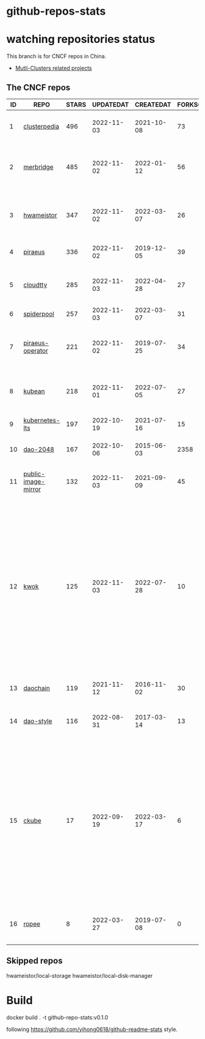 # github-repos-stats

# watching repositories status

This branch is for CNCF repos in China.
- [Mutli-Clusters related projects](https://github.com/pacoxu/github-repos-stats/tree/multi-clusters)


<!--START_SECTION:github_repos-->
## The CNCF repos
| ID |                                   REPO                                   | STARS | UPDATEDAT  | CREATEDAT  | FORKSCOUNT |                                                                                                                                    DESCRIPTIONS                                                                                                                                     |
|----|--------------------------------------------------------------------------|-------|------------|------------|------------|-------------------------------------------------------------------------------------------------------------------------------------------------------------------------------------------------------------------------------------------------------------------------------------|
|  1 | [clusterpedia](https://github.com/clusterpedia-io/clusterpedia)          |   496 | 2022-11-03 | 2021-10-08 |         73 | The Encyclopedia of Kubernetes clusters                                                                                                                                                                                                                                             |
|  2 | [merbridge](https://github.com/merbridge/merbridge)                      |   485 | 2022-11-02 | 2022-01-12 |         56 | Use eBPF to speed up your Service Mesh like crossing an Einstein-Rosen Bridge.                                                                                                                                                                                                      |
|  3 | [hwameistor](https://github.com/hwameistor/hwameistor)                   |   347 | 2022-11-02 | 2022-03-07 |         26 | Hwameistor is an HA local storage system for cloud-native stateful workloads.                                                                                                                                                                                                       |
|  4 | [piraeus](https://github.com/piraeusdatastore/piraeus)                   |   336 | 2022-11-02 | 2019-12-05 |         39 | High Available Datastore for Kubernetes                                                                                                                                                                                                                                             |
|  5 | [cloudtty](https://github.com/cloudtty/cloudtty)                         |   285 | 2022-11-03 | 2022-04-28 |         27 | A Friendly Kubernetes CloudShell (Web Terminal) !                                                                                                                                                                                                                                   |
|  6 | [spiderpool](https://github.com/spidernet-io/spiderpool)                 |   257 | 2022-11-03 | 2022-03-07 |         31 | kubernetes ipam                                                                                                                                                                                                                                                                     |
|  7 | [piraeus-operator](https://github.com/piraeusdatastore/piraeus-operator) |   221 | 2022-11-02 | 2019-07-25 |         34 | The Piraeus Operator manages LINSTOR clusters in Kubernetes.                                                                                                                                                                                                                        |
|  8 | [kubean](https://github.com/kubean-io/kubean)                            |   218 | 2022-11-01 | 2022-07-05 |         27 | Kubernetes lifecycle management operator based on kubespray.                                                                                                                                                                                                                        |
|  9 | [kubernetes-lts](https://github.com/klts-io/kubernetes-lts)              |   197 | 2022-10-19 | 2021-07-16 |         15 | Kubernetes LTS(long term support)                                                                                                                                                                                                                                                   |
| 10 | [dao-2048](https://github.com/DaoCloud/dao-2048)                         |   167 | 2022-10-06 | 2015-06-03 |       2358 | 2048 is a number puzzle game.                                                                                                                                                                                                                                                       |
| 11 | [public-image-mirror](https://github.com/DaoCloud/public-image-mirror)   |   132 | 2022-11-03 | 2021-09-09 |         45 | 很多镜像都在国外。比如 gcr 。国内下载很慢，需要加速。                                                                                                                                                                                                                               |
| 12 | [kwok](https://github.com/kubernetes-sigs/kwok)                          |   125 | 2022-11-03 | 2022-07-28 |         10 | The repository is a toolkit that enables setting up a cluster of thousands of Nodes in seconds. Under the scene, all Nodes are simulated to behave like real ones, so the overall approach employes a pretty low resource footprint that you can easily play around on your laptop. |
| 13 | [daochain](https://github.com/DaoCloud/daochain)                         |   119 | 2021-11-12 | 2016-11-02 |         30 | Docker image verification system based on Ethereum                                                                                                                                                                                                                                  |
| 14 | [dao-style](https://github.com/DaoCloud/dao-style)                       |   116 | 2022-08-31 | 2017-03-14 |         13 | 🎉 A high quality component library built on Vue.js 2.0                                                                                                                                                                                                                             |
| 15 | [ckube](https://github.com/DaoCloud/ckube)                               |    17 | 2022-09-19 | 2022-03-17 |          6 | Kubernetes APIServer 高性能代理组件，代理 APIServer 的 List 请求，其它类型的请求会直接反向代理到原生 APIServer。 CKube 还额外支持了分页、搜索和索引等功能。 并且，CKube 100% 兼容原生 kubectl 和 kube client sdk，只需要简单的配置即可实现全局替换。                                |
| 16 | [ropee](https://github.com/DaoCloud/ropee)                               |     8 | 2022-03-27 | 2019-07-08 |          0 | A scalable prometheus remote storage adapter for splunk.                                                                                                                                                                                                                            |



## Skipped repos
hwameistor/local-storage
hwameistor/local-disk-manager<!--END_SECTION:github_repos-->

# Build

docker build . -t github-repo-stats:v0.1.0

following https://github.com/yihong0618/github-readme-stats style.
